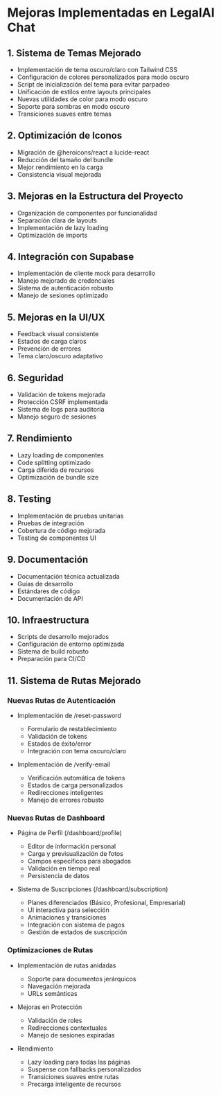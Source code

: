 # Mejoras Implementadas en LegalAI Chat

## 1. Sistema de Temas Mejorado
- Implementación de tema oscuro/claro con Tailwind CSS
- Configuración de colores personalizados para modo oscuro
- Script de inicialización del tema para evitar parpadeo
- Unificación de estilos entre layouts principales
- Nuevas utilidades de color para modo oscuro
- Soporte para sombras en modo oscuro
- Transiciones suaves entre temas

## 2. Optimización de Iconos
- Migración de @heroicons/react a lucide-react
- Reducción del tamaño del bundle
- Mejor rendimiento en la carga
- Consistencia visual mejorada

## 3. Mejoras en la Estructura del Proyecto
- Organización de componentes por funcionalidad
- Separación clara de layouts
- Implementación de lazy loading
- Optimización de imports

## 4. Integración con Supabase
- Implementación de cliente mock para desarrollo
- Manejo mejorado de credenciales
- Sistema de autenticación robusto
- Manejo de sesiones optimizado

## 5. Mejoras en la UI/UX
- Feedback visual consistente
- Estados de carga claros
- Prevención de errores
- Tema claro/oscuro adaptativo

## 6. Seguridad
- Validación de tokens mejorada
- Protección CSRF implementada
- Sistema de logs para auditoría
- Manejo seguro de sesiones

## 7. Rendimiento
- Lazy loading de componentes
- Code splitting optimizado
- Carga diferida de recursos
- Optimización de bundle size

## 8. Testing
- Implementación de pruebas unitarias
- Pruebas de integración
- Cobertura de código mejorada
- Testing de componentes UI

## 9. Documentación
- Documentación técnica actualizada
- Guías de desarrollo
- Estándares de código
- Documentación de API

## 10. Infraestructura
- Scripts de desarrollo mejorados
- Configuración de entorno optimizada
- Sistema de build robusto
- Preparación para CI/CD

## 11. Sistema de Rutas Mejorado

### Nuevas Rutas de Autenticación
- Implementación de /reset-password
  * Formulario de restablecimiento
  * Validación de tokens
  * Estados de éxito/error
  * Integración con tema oscuro/claro

- Implementación de /verify-email
  * Verificación automática de tokens
  * Estados de carga personalizados
  * Redirecciones inteligentes
  * Manejo de errores robusto

### Nuevas Rutas de Dashboard
- Página de Perfil (/dashboard/profile)
  * Editor de información personal
  * Carga y previsualización de fotos
  * Campos específicos para abogados
  * Validación en tiempo real
  * Persistencia de datos

- Sistema de Suscripciones (/dashboard/subscription)
  * Planes diferenciados (Básico, Profesional, Empresarial)
  * UI interactiva para selección
  * Animaciones y transiciones
  * Integración con sistema de pagos
  * Gestión de estados de suscripción

### Optimizaciones de Rutas
- Implementación de rutas anidadas
  * Soporte para documentos jerárquicos
  * Navegación mejorada
  * URLs semánticas

- Mejoras en Protección
  * Validación de roles
  * Redirecciones contextuales
  * Manejo de sesiones expiradas

- Rendimiento
  * Lazy loading para todas las páginas
  * Suspense con fallbacks personalizados
  * Transiciones suaves entre rutas
  * Precarga inteligente de recursos
